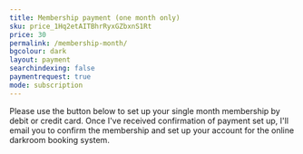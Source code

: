 ```yaml
---
title: Membership payment (one month only)
sku: price_1Hq2etAITBhrRyxGZbxnS1Rt
price: 30
permalink: /membership-month/
bgcolour: dark
layout: payment
searchindexing: false
paymentrequest: true
mode: subscription
---
```


Please use the button below to set up your single month membership by debit or credit card. Once I've received confirmation of payment set up, I'll email you to confirm the membership and set up your account for the online darkroom booking system.
